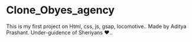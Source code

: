# Clone_Obyes_agency
This is my first project on Html, css, js, gsap, locomotive..
Made by Aditya Prashant.
Under-guidence of Sheriyans ❤️..
